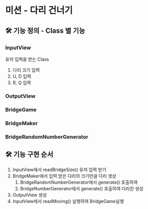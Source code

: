 # 미션 - 다리 건너기

## 🛠 ️기능 정의 - Class 별 기능

### InputView

유저 입력을 받는 Class

1. 다리 크기 입력
2. U, D 입력
3. R, Q 입력

### OutputView

### BridgeGame

### BridgeMaker

### BridgeRandomNumberGenerator


## 🛠 ️기능 구현 순서

1. InputView에서 readBridgeSize() 유저 입력 받기
2. BridgeMaker에서 입력 받은 다리의 크기만큼 다리 생성
   1. BridgeRandomNumberGenerator에서 generate() 호출하여
   2. BridgeNumberGenerator에서 generate() 호출하여 다리칸 생성
3. OutputView 생성
4. InputView에서 readMoving() 실행하여 BridgeGame실행